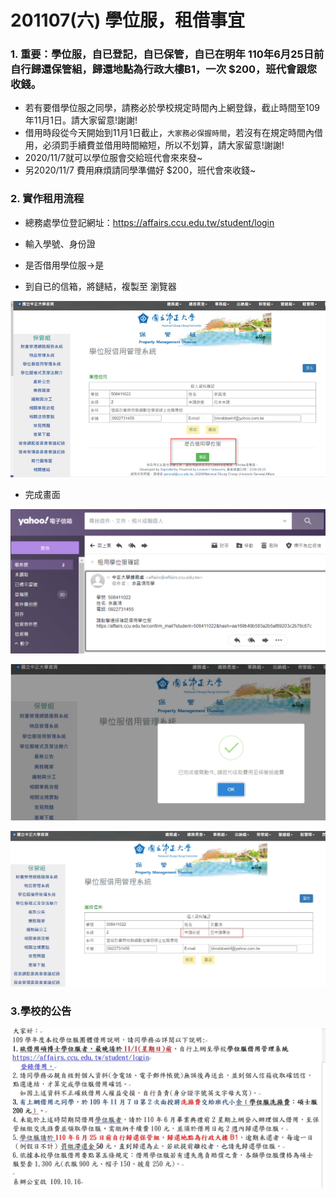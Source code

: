 # 201107(六) 學位服，租借事宜

### 1. 重要：學位服，自已登記，自已保管，自已在明年 110年6月25日前自行歸還保管組，歸還地點為行政大樓B1，一次 $200，班代會跟您收錢。



- 若有要借學位服之同學，請務必於學校規定時間內上網登錄，截止時間至109年11月1日。請大家留意!謝謝!
- 借用時段從今天開始到11月1日截止，`大家務必保握時間`，若沒有在規定時間內借用，必須罰手續費並借用時間縮短，所以不划算，請大家留意!謝謝!
- 2020/11/7就可以學位服會交給班代會來來發~
- 另2020/11/7 費用麻煩請同學準備好 $200，班代會來收錢~

### 2. 實作租用流程


- 總務處學位登記網址：https://affairs.ccu.edu.tw/student/login
- 輸入學號、身份證
- 是否借用學位服→是



- 到自已的信箱，將鏈結，複製至 瀏覽器

![](08.jpg)


- 完成畫面

![](09.jpg)

![](11.jpg)

![](10.jpg)

### 3.學校的公告

![](07.jpg)
